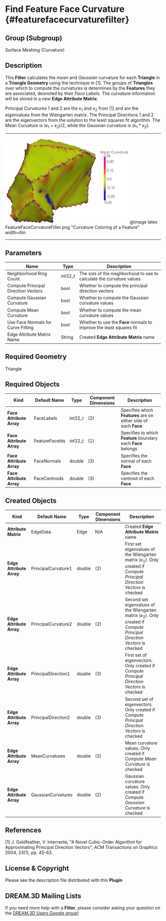 Find Feature Face Curvature {#featurefacecurvaturefilter}
=============

## Group (Subgroup) ##
Surface Meshing (Curvature)

## Description ##
This **Filter** calculates the _mean_ and _Gaussian_ curvature for each **Triangle** in a **Triangle Geometry** using the technique in [1]. The groups of **Triangles** over which to compute the curvatures is determines by the **Features** they are associated, deonoted by their _Face Labels_. The curvature information will be stored in a new **Edge Attribute Matrix**.

Principal Curvatures 1 and 2 are the &kappa;<sub>1</sub> and &kappa;<sub>2</sub> from [1] and are the eigenvalues from the Wiengarten matrix. The Principal Directions 1 and 2 are the eigenvectors from the solution to the least squares fit algorithm. The Mean Curvature is (&kappa;<sub>1</sub> + &kappa;<sub>2</sub>)/2, while the Gaussian curvature is (&kappa;<sub>1</sub> * &kappa;<sub>2</sub>).

-----

![Curvature Coloring of a Feature](FeatureFaceCurvatureFilter.png)
@image latex FeatureFaceCurvatureFilter.png "Curvature Coloring of a Feature" width=6in

-----


## Parameters ##
| Name | Type | Description |
|------|------| ----------- |
| Neighborhood Ring Count | int32_t | The size of the nieghborhood to use to calculate the curvature values |
| Compute Principal Direction Vectors | bool | Whether to compute the principal direction vectors |
| Compute Gaussian Curvature | bool | Whether to compute the Gaussian curvature values |
| Compute Mean Curvature | bool | Whether to compute the mean curvature values |
| Use Face Normals for Curve Fitting | bool | Whether to use the **Face** normals to improve the least squares fit |
| Edge Attribute Matrix Name | String | Created **Edge Attribute Matrix** name |

## Required Geometry ##
Triangle

## Required Objects ##
| Kind | Default Name | Type | Component Dimensions | Description |
|------|--------------|-------------|---------|-----|
| **Face Attribute Array** | FaceLabels | int32_t | (2) | Specifies which **Features** are on either side of each **Face** |
| **Face Attribute Array** | FeatureFaceIds | int32_t | (1) | Specifies to which **Feature** boundary each **Face** belongs |
| **Face Attribute Array** | FaceNormals | double | (3) | Specifies the normal of each **Face** |
| **Face Attribute Array** | FaceCentroids | double | (3) | Specifies the centroid of each **Face** |

## Created Objects ##
| Kind | Default Name | Type | Component Dimensions | Description |
|------|--------------|-------------|---------|-----|
| **Attribute Matrix** | EdgeData | Edge | N/A | Created **Edge Attribute Matrix** name |
| **Edge Attribute Array** | PrincipalCurvature1 | double | (2) | First set eigenvalues of the Wiengarten matrix (&kappa;<sub>1</sub>). Only created if _Compute Principal Direction Vectors_ is checked |
| **Edge Attribute Array** | PrincipalCurvature2 | double | (2) | Second set eigenvalues of the Wiengarten matrix (&kappa;<sub>2</sub>). Only created if _Compute Principal Direction Vectors_ is checked |
| **Edge Attribute Array** | PrincipalDirection1 | double | (3) | First set of eigenvectors. Only created if _Compute Principal Direction Vectors_ is checked |
| **Edge Attribute Array** | PrincipalDirection2 | double | (3) | Second set of eigenvectors. Only created if _Compute Principal Direction Vectors_ is checked |
| **Edge Attribute Array** | MeanCurvatures      | double | (2) | Mean curvature values. Only created if _Compute Mean Curvature_ is checked |
| **Edge Attribute Array** | GaussianCurvatures  | double | (2) | Gaussian curvature values. Only created if _Compute Gaussian Curvature_ is checked |

## References ##
[1] J. Goldfeather, V. Interrante, "A Novel Cubic-Order Algorithm for Approximating Principal Direction Vectors", ACM Transactions on Graphics 2004, 23(1), pp. 45-63.

## License & Copyright ##

Please see the description file distributed with this **Plugin**

## DREAM.3D Mailing Lists ##

If you need more help with a **Filter**, please consider asking your question on the [DREAM.3D Users Google group!](https://groups.google.com/forum/?hl=en#!forum/dream3d-users)


